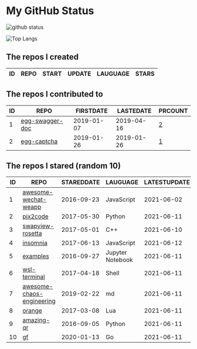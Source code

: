 # My GitHub Status

<img src="https://github-readme-stats-1.yihong0618.vercel.app/api?username=jc-lathander&show_icons=true&&&hide_title=true&count_private=true" alt="github status" />

![Top Langs](https://github-readme-stats-1.yihong0618.vercel.app/api/top-langs/?username=jc-lathander&layout=compact)

<!--START_SECTION:my_github-->
## The repos I created
| ID | REPO | START | UPDATE | LAUGUAGE | STARS |
|----|------|-------|--------|----------|-------|

## The repos I contributed to
| ID |                                REPO                                | FIRSTDATE  | LASTEDATE  |                                          PRCOUNT                                           |
|----|--------------------------------------------------------------------|------------|------------|--------------------------------------------------------------------------------------------|
|  1 | [egg-swagger-doc](https://github.com/Yanshijie-EL/egg-swagger-doc) | 2019-01-07 | 2019-04-16 | [2](https://github.com/Yanshijie-EL/egg-swagger-doc/pulls?q=is%3Apr+author%3Ajc-lathander) |
|  2 | [egg-captcha](https://github.com/Raoul1996/egg-captcha)            | 2019-01-26 | 2019-01-26 | [1](https://github.com/Raoul1996/egg-captcha/pulls?q=is%3Apr+author%3Ajc-lathander)        |

## The repos I stared (random 10)
| ID |                                        REPO                                         | STAREDDATE |     LAUGUAGE     | LATESTUPDATE |
|----|-------------------------------------------------------------------------------------|------------|------------------|--------------|
|  1 | [awesome-wechat-weapp](https://github.com/Aufree/awesome-wechat-weapp)              | 2016-09-23 | JavaScript       | 2021-06-02   |
|  2 | [pix2code](https://github.com/tonybeltramelli/pix2code)                             | 2017-05-30 | Python           | 2021-06-11   |
|  3 | [swapview-rosetta](https://github.com/lilydjwg/swapview-rosetta)                    | 2017-05-01 | C++              | 2021-06-10   |
|  4 | [insomnia](https://github.com/Kong/insomnia)                                        | 2017-06-13 | JavaScript       | 2021-06-12   |
|  5 | [examples](https://github.com/elastic/examples)                                     | 2016-09-27 | Jupyter Notebook | 2021-06-11   |
|  6 | [wsl-terminal](https://github.com/mskyaxl/wsl-terminal)                             | 2017-04-18 | Shell            | 2021-06-11   |
|  7 | [awesome-chaos-engineering](https://github.com/dastergon/awesome-chaos-engineering) | 2019-02-22 | md               | 2021-06-11   |
|  8 | [orange](https://github.com/orlabs/orange)                                          | 2017-03-08 | Lua              | 2021-06-11   |
|  9 | [amazing-qr](https://github.com/x-hw/amazing-qr)                                    | 2016-09-05 | Python           | 2021-06-11   |
| 10 | [gf](https://github.com/gogf/gf)                                                    | 2020-01-13 | Go               | 2021-06-11   |

<!--END_SECTION:my_github-->
